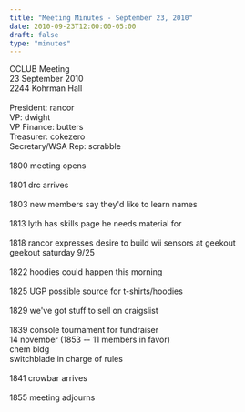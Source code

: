 ```yaml
---
title: "Meeting Minutes - September 23, 2010"
date: 2010-09-23T12:00:00-05:00
draft: false
type: "minutes"
---
```


CCLUB Meeting<br />
23 September 2010<br />
2244 Kohrman Hall<br />
<br />
President: rancor<br />
VP: dwight<br />
VP Finance: butters<br />
Treasurer: cokezero<br />
Secretary/WSA Rep: scrabble<br />
<br />
1800 meeting opens<br />
<br />
1801 drc arrives<br />
<br />
1803 new members say they'd like to learn names<br />
<br />
1813 lyth has skills page he needs material for<br />
<br />
1818 rancor expresses desire to build wii sensors at geekout<br />
     geekout saturday 9/25<br />
<br />
1822 hoodies could happen this morning<br />
<br />
1825 UGP possible source for t-shirts/hoodies<br />
<br />
1829 we've got stuff to sell on craigslist<br />
<br />
1839 console tournament for fundraiser<br />
     14 november (1853 -- 11 members in favor)<br />
     chem bldg<br />
     switchblade in charge of rules<br />
<br />
1841 crowbar arrives<br />
<br />
1855 meeting adjourns<br />
<br />
<br />
<br />
